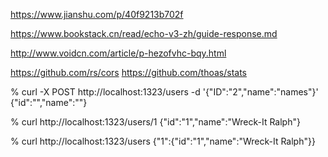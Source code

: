 https://www.jianshu.com/p/40f9213b702f

https://www.bookstack.cn/read/echo-v3-zh/guide-response.md

http://www.voidcn.com/article/p-hezofvhc-bqy.html

https://github.com/rs/cors
https://github.com/thoas/stats


% curl -X POST  http://localhost:1323/users -d '{"ID":"2","name":"names"}'
{"id":"","name":""}


 % curl http://localhost:1323/users/1
{"id":"1","name":"Wreck-It Ralph"}

 % curl http://localhost:1323/users
{"1":{"id":"1","name":"Wreck-It Ralph"}}